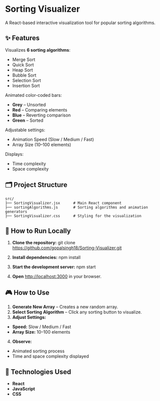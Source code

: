 # Sorting Visualizer

A React-based interactive visualization tool for popular sorting algorithms.

## ✨ Features

 Visualizes **6 sorting algorithms**:
- Merge Sort
- Quick Sort
- Heap Sort
- Bubble Sort
- Selection Sort
- Insertion Sort

 Animated color-coded bars:
- **Grey** – Unsorted
- **Red** – Comparing elements
- **Blue** – Reverting comparison
- **Green** – Sorted

 Adjustable settings:
- Animation Speed (Slow / Medium / Fast)
- Array Size (10–100 elements)

 Displays:
- Time complexity
- Space complexity


## 🗂️ Project Structure

```
src/
├── SortingVisualizer.jsx      # Main React component
├── sortingAlgorithms.js       # Sorting algorithms and animation generators
├── SortingVisualizer.css      # Styling for the visualization
```

## 🚀 How to Run Locally

1. **Clone the repository:**  git clone https://github.com/gopalsingh18/Sorting-Visualizer.git

2. **Install dependencies:** npm install

3. **Start the development server:** npm start

4. **Open** [http://localhost:3000](http://localhost:3000) in your browser.

## 🎮 How to Use

1. **Generate New Array** – Creates a new random array.
2. **Select Sorting Algorithm** – Click any sorting button to visualize.
3. **Adjust Settings:**
- **Speed:** Slow / Medium / Fast
- **Array Size:** 10–100 elements
4. **Observe:**
- Animated sorting process
- Time and space complexity displayed

## 🧠 Technologies Used

- **React**
- **JavaScript**
- **CSS**

